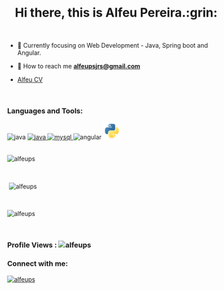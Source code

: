 <h1 align="center">Hi there, this is Alfeu Pereira.:grin:</h1>

<br>

- :notebook: Currently focusing on Web Development - Java, Spring boot and Angular.

- :incoming_envelope: How to reach me **alfeupsjrs@gmail.com**

- <a href="https://alfeups.github.io/alfeupscv/" target="blank">Alfeu CV</a>


<br>
</p>

<h3 align="left">Languages and Tools:</h3>
<p
</a> 
      <a href="https://www.java.com" target="_blank" rel="noreferrer"> 
  </a>
  <img 
     src="https://cdn.jsdelivr.net/gh/devicons/devicon/icons/java/java-original.svg"  alt="java" width="40"
      height="40" />
</a>
      <a href="https://spring.io/projects/spring-boot" target="_blank" rel="noneferrer">
  <img 
     src="https://cdn.jsdelivr.net/gh/devicons/devicon/icons/spring/spring-original.svg" alt="java" width="35"
      height="35" />
</a>       
      <a href="https://www.mysql.com/" target="_blank" rel="noreferrer"> 
      <img src="https://cdn.jsdelivr.net/gh/devicons/devicon/icons/mysql/mysql-original-wordmark.svg"
           alt="mysql" width="45" height="45" /> 
</a>
    <img 
     src="https://cdn.jsdelivr.net/gh/devicons/devicon/icons/angularjs/angularjs-plain.svg"
     alt="angular" width="35" height="35" />
</a>              
    <img
      src="https://raw.githubusercontent.com/devicons/devicon/master/icons/python/python-original.svg" alt="python"
      width="40" height="40" /> 
</a> 
<br>
<br>

<p><img align="center"
    src="https://github-readme-stats.vercel.app/api/top-langs?username=alfeups&show_icons=true&locale=en&bg_color=0d1117&text_color=ffffff&layout=compact"
    alt="alfeups" 
    bg_color=#808080/></p>
<br>

<p>&nbsp;<img align="center" src="https://github-readme-stats.vercel.app/api?username=alfeups&show_icons=true&locale=en&bg_color=0d1117&text_color=ffffff&repo=convoychat"
    alt="alfeups" /></p>
<br>

<p><img align="center" src="https://github-readme-streak-stats.herokuapp.com/?user=alfeups&theme=dark&background=0d1117&date_format=M%20j%5B%2C%20Y%5D" 
        alt="alfeups" /></p>
        
<br>
<p align="right"> <h3>Profile Views : <img src="https://komarev.com/ghpvc/?username=alfeups&label=Profile%20views&color=0e75b6&style=flat"
    alt="alfeups" /> 
  </p>
  
<h3 align="left">Connect with me:</h3>
<p align="left">
  <a href="[www.linkedin.com/in/alfeups](https://br.linkedin.com/in/alfeups/en)" target="blank">
    <img align="center" 
         src="https://cdn.jsdelivr.net/gh/devicons/devicon/icons/linkedin/linkedin-original.svg"
      alt="alfeups" height="30" width="40" /></a>


